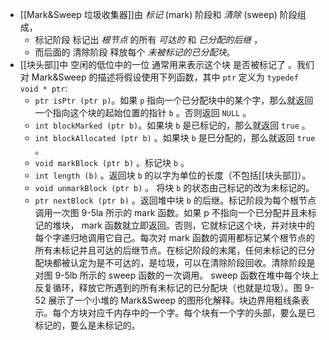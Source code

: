 - [[Mark&Sweep 垃圾收集器]]由 *标记* (mark) 阶段和 *清除* (sweep) 阶段组成，
	- 标记阶段 标记出 *根节点* 的所有 *可达的* 和 *已分配的后继* ，
	- 而后面的 清除阶段 释放每个 *未被标记的已分配块*。
- [[块头部]]中 空闲的低位中的一位 通常用来表示这个块 是否被标记了 。我们对 Mark&Sweep 的描述将假设使用下列函数，其中 `ptr` 定义为 `typedef void * ptr`:
	- `ptr isPtr (ptr p)`。如果 `p` 指向一个已分配块中的某个字，那么就返回一个指向这个块的起始位置的指针 `b` 。否则返回 `NULL` 。
	- `int blockMarked (ptr b)`。如果块 `b` 是已标记的，那么就返回 `true` 。
	- `int blockAllocated (ptr b)` 。如果块 `b` 是巳分配的，那么就返回 `true` 。
	- `void markBlock (ptr b)` 。标记块 `b` 。
	- `int length (b)` 。返回块 `b` 的以字为单位的长度（不包括[[块头部]]）。
	- `void unmarkBlock (ptr b)` 。 将块 `b` 的状态由己标记的改为未标记的。
	- `ptr nextBlock (ptr b)` 。返回堆中块 `b` 的后继。标记阶段为每个根节点调用一次图 9-5la 所示的 mark 函数。如果 p 不指向一个已分配并且未标记的堆块， mark 函数就立即返回。否则，它就标记这个块，并对块中的每个字递归地调用它自己。每次对 mark 函数的调用都标记某个根节点的所有未标记并且可达的后继节点。在标记阶段的末尾，任何未标记的已分配块都被认定为是不可达的，是垃圾，可以在清除阶段回收。清除阶段是对图 9-5lb 所示的 sweep 函数的一次调用。 sweep 函数在堆中每个块上反复循环，释放它所遇到的所有未标记的已分配块（也就是垃圾）。图 9-52 展示了一个小堆的 Mark&Sweep 的图形化解释。块边界用粗线条表示。每个方块对应千内存中的一个字。每个块有一个字的头部，要么是已标记的，要么是未标记的。